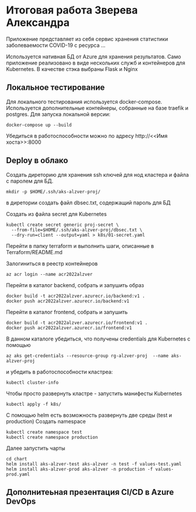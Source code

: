 # Итоговая работа Зверева Александра

Приложение представляет из себя сервис хранения статистики
заболеваемости COVID-19 c ресурса ...

Используется нативная БД от Azure для хранения результатов.
Само приложение реализовано в виде нескольких служб и контейнеров
для Kubernetes. В качестве стэка выбраны Flask и Nginx

## Локальное тестирование

Для локального тестирования используется docker-compose.
Используется дополнительные контейнеры, собранные на базе
traefik и postgres.
Для запуска локальной версии:
```
docker-compose up --build
```
Убедиться в работоспособности можно по адресу http://<<Имя хоста>>:8000

## Deploy в облако

Создать диреторию для хранения ssh ключей для нод кластера и файла с
паролем для БД.

```console
mkdir -p $HOME/.ssh/aks-alzver-proj/
```
в диретории создать файл dbsec.txt, содержащий пароль для БД

Создать из файла secret для Kubernetes
```console
kubectl create secret generic proj-secret \ 
  --from-file=$HOME/.ssh/aks-alzver-proj/dbsec.txt \
  --dry-run=client --output=yaml > k8s/01-secret.yaml
```

Перейти в папку terraform и выполнить шаги, описанные в Terraform/README.md


Залогиниться в реестр контейнеров
```
az acr login --name acr2022alzver
```

Перейти в каталог backend, собрать и запушить образ
```
docker build -t acr2022alzver.azurecr.io/backend:v1 .
docker push acr2022alzver.azurecr.io/backend:v1
```

Перейти в каталог frontend, собрать и запушить
```
docker build -t acr2022alzver.azurecr.io/frontend:v1 .
docker push acr2022alzver.azurecr.io/frontend:v1
```

В данном каталоге убедиться, что получены credentials для Kubernetes
с помощью
```
az aks get-credentials --resource-group rg-alzver-proj  --name aks-alzver-proj
```
и убедить в работоспособности кластреа:
```
kubectl cluster-info
```
Чтобы просто развернуть кластре - запустить манифесты Kubernetes
```
kubectl apply -f k8s/
```

С помощью helm есть возможность развернуть две среды (test и production)
Создать namespace
```console
kubectl create namespace test
kubectl create namespace production
```

Далее запустить чарты
```console
cd chart
helm install aks-alzver-test aks-alzver -n test -f values-test.yaml
helm install aks-alzver-prod aks-alzver -n production -f values-prod.yaml
```
## Дополнитеьная презентация CI/CD в Azure DevOps
